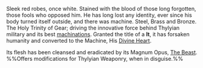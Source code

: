 Sleek red robes, once white. Stained with the blood of those long forgotten, those fools who opposed him. 
He has long lost any identity, ever since his body turned itself outside, and there was machine. Steel, Brass and Bronze. The Holy Trinity of Gear; driving the innovative force behind Thylyian military and its best [machinations](Rastaban). 
Granted the title of a **It**, it has forsaken humanity and converted to the Machine, His [Divine Heart](Heart%20of%20Mekhane.md). 

Its flesh has been cleansed and eradicated by its Magnum Opus, [The Beast](Rastaban). 
%%Offers modifications for Thylyian Weaponry, when in disguise.%%

 
